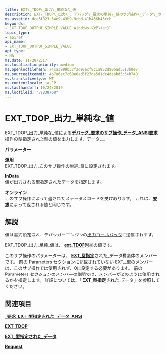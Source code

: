 ```yaml
---
title: EXT\_TDOP\_出力\_単純な\_値
description: EXT\_TDOP\_出力\_、デバッグ\_要求の単純\_値のサブ操作\_データ\_の型指定された\_データ\_ANSI 要求操作は、指定された型指定されたデータの値を出力します。
ms.assetid: dce51823-34e9-43b9-9cbd-41b436b43ccb
keywords:
- EXT_TDOP_OUTPUT_SIMPLE_VALUE Windows のデバッグ
topic_type:
- apiref
api_name:
- EXT_TDOP_OUTPUT_SIMPLE_VALUE
api_type:
- NA
ms.date: 11/28/2017
ms.localizationpriority: medium
ms.openlocfilehash: 74ca3999b37f2d90acf8c1a852d90bad5713b0e7
ms.sourcegitcommit: 4b7a6ac7c68e6ad6f27da5d1dc4deabd5d34b748
ms.translationtype: MT
ms.contentlocale: ja-JP
ms.lasthandoff: 10/24/2019
ms.locfileid: "72838768"
---
```

# <a name="ext_tdop_output_simple_value"></a>EXT\_TDOP\_出力\_単純な\_値


EXT\_TDOP\_出力\_単純な\_値による[**デバッグ\_要求のサブ操作\_データ\_ANSI**](debug-request-ext-typed-data-ansi.md)[**要求**](request.md)操作の型指定された型の値を出力します。データ.\_\_

**パラメーター**

<span id="Operation"></span><span id="operation"></span><span id="OPERATION"></span>**運用**  
EXT\_TDOP\_出力\_このサブ操作の単純\_値に設定されます。

<span id="InData"></span><span id="indata"></span><span id="INDATA"></span>**InData**  
値が出力される型指定されたデータを指定します。

<span id="Status"></span><span id="status"></span><span id="STATUS"></span>**オンライン**  
このサブ操作によって返されたステータスコードを受け取ります。 これは、[**要求**](request.md)によって返される値と同じです。

<a name="remarks"></a>解説
-------

値は書式設定され、デバッガーエンジンの[出力コールバック](https://docs.microsoft.com/windows-hardware/drivers/debugger/using-input-and-output#output-callbacks)に送信されます。

EXT\_TDOP\_出力\_単純\_値は、 [**ext\_TDOP**](https://docs.microsoft.com/windows-hardware/drivers/ddi/wdbgexts/ne-wdbgexts-_ext_tdop)列挙の値です。

このサブ操作のパラメーターは、 [**EXT\_型指定**](https://docs.microsoft.com/windows-hardware/drivers/ddi/wdbgexts/ns-wdbgexts-_ext_typed_data)された\_データ構造体のメンバーです。 前の Parameters セクションに記載されていない EXT\_\_型のメンバーは、このサブ操作では使用されず、0に設定する必要があります。 前の Parameters セクションのメンバーの説明では、メンバーがどのように使用されるかを指定します。 詳細については、「 **EXT\_型指定**された\_データ」を参照してください。

## <a name="span-idsee_alsospansee-also"></a><span id="see_also"></span>関連項目


[ **\_要求\_EXT\_型指定された\_データ\_ANSI**](debug-request-ext-typed-data-ansi.md)

[**EXT\_TDOP**](https://docs.microsoft.com/windows-hardware/drivers/ddi/wdbgexts/ne-wdbgexts-_ext_tdop)

[**EXT\_型指定された\_データ**](https://docs.microsoft.com/windows-hardware/drivers/ddi/wdbgexts/ns-wdbgexts-_ext_typed_data)

[**Request**](request.md)

 

 






